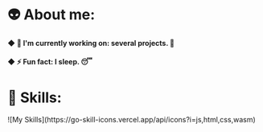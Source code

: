 <h1>👽 About me:</h1>
<h4> ◆ 🔭 I'm currently working on: several projects. 🤫</h4>
<h4> ◆ ⚡ Fun fact: I sleep. 😴</h4>
<h1>🧰 Skills:</h1>
![My Skills](https://go-skill-icons.vercel.app/api/icons?i=js,html,css,wasm)

